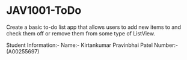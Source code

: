 # JAV1001-ToDo
Create a basic to-do list app that allows users to add new items to and check them off or remove them from some type of ListView. 

Student Information:-
Name:- Kirtankumar Pravinbhai Patel 
Number:- (A00255697)
